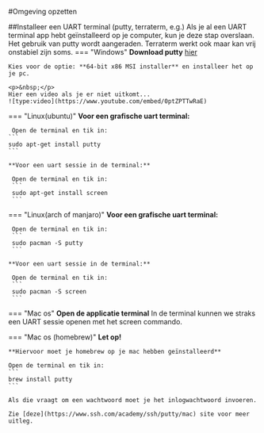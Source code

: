 #Omgeving opzetten

##Installeer een UART terminal (putty, terraterm, e.g.)
Als je al een UART terminal app hebt geïnstalleerd op je computer,
kun je deze stap overslaan. Het gebruik van putty wordt aangeraden. 
Terraterm werkt ook maar kan vrij onstabiel zijn soms.
=== "Windows"
    **Download putty** [hier](https://www.chiark.greenend.org.uk/~sgtatham/putty/latest.html)
    
    
    Kies voor de optie: **64-bit x86 MSI installer** en installeer het op je pc.
 
    <p>&nbsp;</p>
    Hier een video als je er niet uitkomt...
    ![type:video](https://www.youtube.com/embed/0ptZPTTwRaE)
=== "Linux(ubuntu)"
    **Voor een grafische uart terminal:**
    
     Open de terminal en tik in:
    ```
    sudo apt-get install putty
    ```
    
    **Voor een uart sessie in de terminal:**
    
     Open de terminal en tik in:
     ```
     sudo apt-get install screen
     ```
=== "Linux(arch of manjaro)"
    **Voor een grafische uart terminal:**
    
     Open de terminal en tik in:
     ```
     sudo pacman -S putty
     ```
     
    **Voor een uart sessie in de terminal:**
    
     Open de terminal en tik in:
     ```
     sudo pacman -S screen
     ```
     
=== "Mac os"
    **Open de applicatie terminal**
    In de terminal kunnen we straks een UART sessie openen met het
    screen commando.

=== "Mac os (homebrew)"
    **Let op!**

    **Hiervoor moet je homebrew op je mac hebben geïnstalleerd**

    Open de terminal en tik in:
    ``` 
    brew install putty
    ``` 

    Als die vraagt om een wachtwoord moet je het inlogwachtwoord invoeren.

    Zie [deze](https://www.ssh.com/academy/ssh/putty/mac) site voor meer uitleg.




